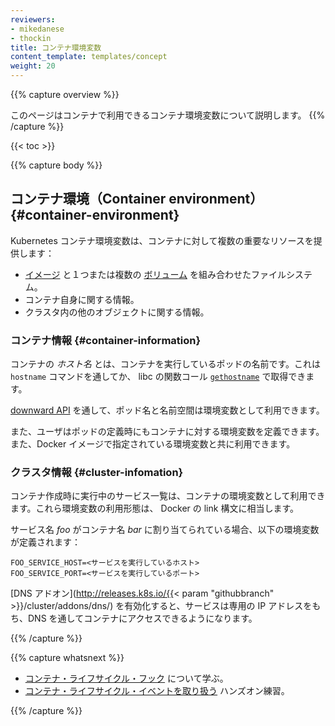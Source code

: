 ```yaml
---
reviewers:
- mikedanese
- thockin
title: コンテナ環境変数
content_template: templates/concept
weight: 20
---
```


{{% capture overview %}}
<!--
This page describes the resources available to Containers in the Container environment. 
-->
このページはコンテナで利用できるコンテナ環境変数について説明します。
{{% /capture %}}

{{< toc >}}

{{% capture body %}}

<!--
## Container environment
-->
## コンテナ環境（Container environment） {#container-environment}

<!--
The Kubernetes Container environment provides several important resources to Containers:
-->
Kubernetes コンテナ環境変数は、コンテナに対して複数の重要なリソースを提供します：

<!--
* A filesystem, which is a combination of an [image](/docs/concepts/containers/images/) and one or more [volumes](/docs/concepts/storage/volumes/).
* Information about the Container itself.
* Information about other objects in the cluster.
-->
- [イメージ](/jp/docs/concepts/containers/images/) と１つまたは複数の [ボリューム](/jp/docs/concepts/storage/volumes/) を組み合わせたファイルシステム。
- コンテナ自身に関する情報。
- クラスタ内の他のオブジェクトに関する情報。

<!--
### Container information
-->
### コンテナ情報 {#container-information}

<!--
The *hostname* of a Container is the name of the Pod in which the Container is running.
It is available through the `hostname` command or the
[`gethostname`](http://man7.org/linux/man-pages/man2/gethostname.2.html)
function call in libc.
-->
コンテナの *ホスト名* とは、コンテナを実行しているポッドの名前です。これは `hostname` コマンドを通してか、 libc の関数コール [`gethostname`](http://man7.org/linux/man-pages/man2/gethostname.2.html) で取得できます。

<!--
The Pod name and namespace are available as environment variables through the
[downward API](/docs/tasks/inject-data-application/downward-api-volume-expose-pod-information/).
-->
[downward API](/jp/docs/tasks/inject-data-application/downward-api-volume-expose-pod-information/) を通して、ポッド名と名前空間は環境変数として利用できます。

<!--
User defined environment variables from the Pod definition are also available to the Container,
as are any environment variables specified statically in the Docker image.
-->
また、ユーザはポッドの定義時にもコンテナに対する環境変数を定義できます。また、Docker イメージで指定されている環境変数と共に利用できます。

<!--
### Cluster information
-->
### クラスタ情報 {#cluster-infomation}

<!--
A list of all services that were running when a Container was created is available to that Container as environment variables.
Those environment variables match the syntax of Docker links.
-->

コンテナ作成時に実行中のサービス一覧は、コンテナの環境変数として利用できます。これら環境変数の利用形態は、 Docker の link 構文に相当します。

<!--
For a service named *foo* that maps to a Container named *bar*,
the following variables are defined:
-->
サービス名 *foo*  がコンテナ名 *bar* に割り当てられている場合、以下の環境変数が定義されます：

<!--
```shell
FOO_SERVICE_HOST=<the host the service is running on>
FOO_SERVICE_PORT=<the port the service is running on>
```
-->
```shell
FOO_SERVICE_HOST=<サービスを実行しているホスト>
FOO_SERVICE_PORT=<サービスを実行しているポート>
```

<!--
Services have dedicated IP addresses and are available to the Container via DNS,
if [DNS addon](http://releases.k8s.io/{{< param "githubbranch" >}}/cluster/addons/dns/) is enabled. 
-->
[DNS アドオン](http://releases.k8s.io/{{< param "githubbranch" >}}/cluster/addons/dns/) を有効化すると、サービスは専用の IP アドレスをもち、DNS を通してコンテナにアクセスできるようになります。

{{% /capture %}}

{{% capture whatsnext %}}

<!--
* Learn more about [Container lifecycle hooks](/docs/concepts/containers/container-lifecycle-hooks/).
* Get hands-on experience
  [attaching handlers to Container lifecycle events](/docs/tasks/configure-pod-container/attach-handler-lifecycle-event/).
-->
* [コンテナ・ライフサイクル・フック](/jp/docs/concepts/containers/container-lifecycle-hooks/) について学ぶ。
* [コンテナ・ライフサイクル・イベントを取り扱う](/docs/tasks/configure-pod-container/attach-handler-lifecycle-event/) ハンズオン練習。


{{% /capture %}}


